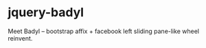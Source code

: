 jquery-badyl
============

Meet Badyl – bootstrap affix + facebook left sliding pane-like wheel reinvent.

